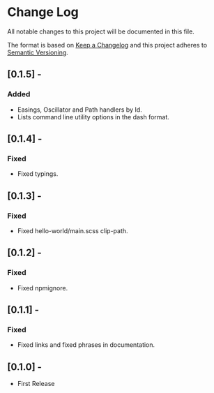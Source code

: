 # Change Log
All notable changes to this project will be documented in this file.

The format is based on [Keep a Changelog](http://keepachangelog.com/en/1.0.0/)
and this project adheres to [Semantic Versioning](http://semver.org/spec/v2.0.0.html).

## [0.1.5] - 
### Added
- Easings, Oscillator and Path handlers by Id.
- Lists command line utility options in the dash format.

## [0.1.4] - 
### Fixed
- Fixed typings.

## [0.1.3] - 
### Fixed
- Fixed hello-world/main.scss clip-path.

## [0.1.2] - 
### Fixed
- Fixed npmignore.

## [0.1.1] - 
### Fixed
- Fixed links and fixed phrases in documentation.


## [0.1.0] - 
- First Release
